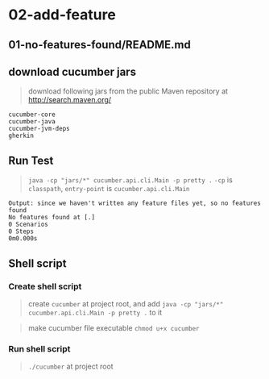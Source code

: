 # 02-add-feature

## 01-no-features-found/README.md

## download cucumber jars

> download following jars from the public Maven repository at http://search.maven.org/

```
cucumber-core
cucumber-java
cucumber-jvm-deps
gherkin
```

## Run Test

> `java -cp "jars/*" cucumber.api.cli.Main -p pretty .` `-cp` is `classpath`, `entry-point` is `cucumber.api.cli.Main`

```
Output: since we haven't written any feature files yet, so no features found
No features found at [.]
0 Scenarios
0 Steps
0m0.000s
```

## Shell script

### Create shell script

> create `cucumber` at project root, and add `java -cp "jars/*" cucumber.api.cli.Main -p pretty .` to it

> make cucumber file executable `chmod u+x cucumber`

### Run shell script

> `./cucumber` at project root

